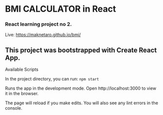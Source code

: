 # BMI CALCULATOR in React
### React learning project no 2.

Live: https://maknetaro.github.io/bmi/

## This project was bootstrapped with Create React App.
Available Scripts

In the project directory, you can run:
`npm start`

Runs the app in the development mode.
Open http://localhost:3000 to view it in the browser.

The page will reload if you make edits.
You will also see any lint errors in the console.
